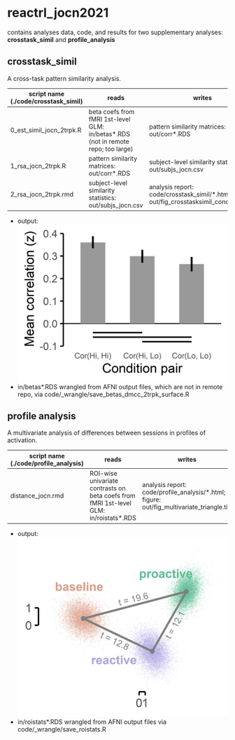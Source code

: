 # reactrl_jocn2021

contains analyses data, code, and results for two supplementary analyses: **crosstask_simil** and **profile_analysis**

## crosstask_simil
A cross-task pattern similarity analysis. 

| script name (./code/crosstask_simil) | reads | writes |
| ----------- | -- | --- |
| 0_est_simil_jocn_2trpk.R      | beta coefs from fMRI 1st-level GLM: in/betas*.RDS (not in remote repo; too large) | pattern similarity matrices: out/corr*.RDS |
| 1_rsa_jocn_2trpk.R            | pattern similarity matrices: out/corr*.RDS              | subject-level similarity statistics: out/subjs_jocn.csv |
| 2_rsa_jocn_2trpk.rmd          | subject-level similarity statistics: out/subjs_jocn.csv | analysis report: code/crosstask_simil/\*.html; figure: out/fig_crosstasksimil_conditional.tiff |

* output: ![fig_crosstasksimil_conditional](https://github.com/mcfreund/reactrl_jocn2021/blob/main/out/fig_crosstasksimil_conditional.jpg?raw=true)
* in/betas*.RDS wrangled from AFNI output files, which are not in remote repo, via code/\_wrangle/save_betas_dmcc_2trpk_surface.R


## profile analysis
A multivariate analysis of differences between sessions in profiles of activation.

| script name (./code/profile_analysis) | reads | writes |
| ----------- | -- | --- |
| distance_jocn.rmd      | ROI-wise univariate contrasts on beta coefs from fMRI 1st-level GLM: in/roistats*.RDS | analysis report: code/profile_analysis/\*.html; figure: out/fig_multivariate_triangle.tiff |

* output: ![fig_multivariate_triangle](https://github.com/mcfreund/reactrl_jocn2021/blob/main/out/fig_multivariate_triangle.jpg?raw=true)
* in/roistats*.RDS wrangled from AFNI output files via code/\_wrangle/save_roistats.R
